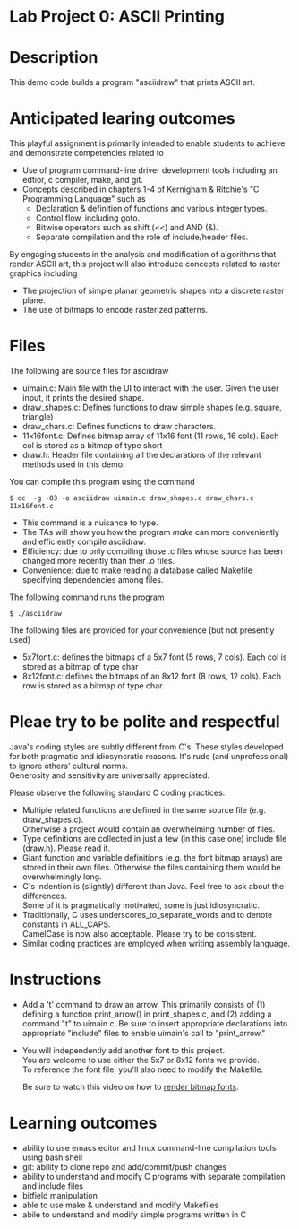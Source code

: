 Lab Project 0: ASCII Printing
===================================
# Description
This demo code builds a program "asciidraw" that prints ASCII art.

# Anticipated learing outcomes
This playful assignment is primarily intended to enable students to achieve and demonstrate competencies 
related to 
- Use of program command-line driver development tools including an edtior, c compiler, make, and git.
- Concepts described in chapters 1-4 of Kernigham & Ritchie's "C Programming Language" such as
  - Declaration & definition of functions and various integer types.
  - Control flow, including goto.
  - Bitwise operators such as shift (<<) and AND (&).
  - Separate compilation and the role of include/header files.

By engaging students in the analysis and modification of algorithms that render ASCII art, 
this project will also introduce concepts related to raster graphics including

- The projection of simple planar geometric shapes into a discrete raster plane.
- The use of bitmaps to encode rasterized patterns.

# Files

The following are source files for asciidraw
- uimain.c: Main file with the UI to interact with the user. Given the user input, it prints the desired shape.
- draw_shapes.c: Defines functions to draw simple shapes (e.g. square, triangle)
- draw_chars.c: Defines functions to draw characters.
- 11x16font.c: Defines bitmap array of 11x16 font (11 rows, 16 cols).  Each col is stored as a bitmap of type short
- draw.h: Header file containing all the declarations of the relevant methods used in this demo.

You can compile this program using the command

    $ cc  -g -O3 -o asciidraw uimain.c draw_shapes.c draw_chars.c 11x16font.c
 
- This command is a nuisance to type.  
- The TAs will show you how the program *make* can more conveniently and efficiently compile asciidraw.
- Efficiency: due to only compiling those .c files whose source has been changed more recently than their .o files.
- Convenience: due to make reading a database called Makefile specifying dependencies among files.

The following command runs the program

    $ ./asciidraw

The following files are provided for your convenience (but not presently used)
- 5x7font.c: defines the bitmaps of a 5x7 font (5 rows, 7 cols).  Each col is stored as a bitmap of type char
- 8x12font.c: defines the bitmaps of an 8x12 font (8 rows, 12 cols).  Each row is stored as a bitmap of type char.

# Pleae try to be polite and respectful
  Java's coding styles are subtly different from C's.
  These styles developed for both pragmatic and idiosyncratic reasons.
  It's rude (and unprofessional) to ignore others' cultural norms.  
  Generosity and sensitivity are universally appreciated.

Please observe the following standard C coding practices:
- Multiple related functions are defined in the same source file (e.g. draw_shapes.c).  
  Otherwise a project would contain an overwhelming number of files.
- Type definitions are collected in just a few (in this case one) include file (draw.h).
  Please read it.
- Giant function and variable definitions (e.g. the font bitmap arrays) are stored in their own files. 
  Otherwise the files containing them would be overwhelmingly long.
- C's indention is (slightly) different than Java.  Feel free to ask about the differences.  
  Some of it is pragmatically motivated, some is just idiosyncratic.
- Traditionally, C uses underscores_to_separate_words and to denote constants in ALL_CAPS.  
  CamelCase is now also acceptable.  Please try to be consistent.
- Similar coding practices are employed when writing assembly language.

# Instructions

- Add a 't' command to draw an arrow.  This primarily consists of  (1) defining a  function
  print_arrow() in print_shapes.c, and (2) adding a command "t" to uimain.c.  Be sure to insert
  appropriate declarations into appropriate "include" files to enable uimain's call to "print_arrow."  

- You will independently add another font to this project.  
  You are welcome to use either the 5x7 or 8x12 fonts we provide.  
  To reference the font file, you'll also need to modify the Makefile.
  
  Be sure to watch this video on how to [render bitmap fonts](https://www.youtube.com/playlist?list=PLW7kRC02iWTIxCZzo2IKSNpN15lRscCs2).
 
 
 # Learning outcomes
  
 - ability to use emacs editor and linux command-line compilation tools using bash shell
 - git: ability to clone repo and add/commit/push changes 
 - ability to understand and modify C programs with separate compilation and include files 
 - bitfield manipulation
 - able to use make & understand and modify Makefiles 
 - abile to understand and modify simple programs written in C

